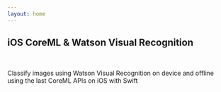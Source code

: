 ```yaml
---
layout: home
---
```


## iOS CoreML & Watson Visual Recognition

<br>

Classify images using Watson Visual Recognition on device and offline using the last CoreML APIs on iOS with Swift